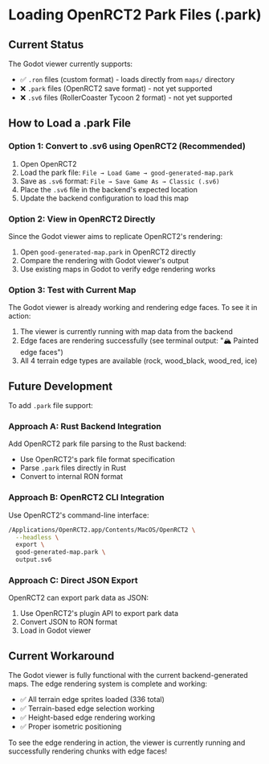 # Loading OpenRCT2 Park Files (.park)

## Current Status

The Godot viewer currently supports:
- ✅ `.ron` files (custom format) - loads directly from `maps/` directory
- ❌ `.park` files (OpenRCT2 save format) - not yet supported
- ❌ `.sv6` files (RollerCoaster Tycoon 2 format) - not yet supported

## How to Load a .park File

### Option 1: Convert to .sv6 using OpenRCT2 (Recommended)

1. Open OpenRCT2
2. Load the park file: `File → Load Game → good-generated-map.park`
3. Save as `.sv6` format: `File → Save Game As → Classic (.sv6)`
4. Place the `.sv6` file in the backend's expected location
5. Update the backend configuration to load this map

### Option 2: View in OpenRCT2 Directly

Since the Godot viewer aims to replicate OpenRCT2's rendering:
1. Open `good-generated-map.park` in OpenRCT2 directly
2. Compare the rendering with Godot viewer's output
3. Use existing maps in Godot to verify edge rendering works

### Option 3: Test with Current Map

The Godot viewer is already working and rendering edge faces. To see it in action:
1. The viewer is currently running with map data from the backend
2. Edge faces are rendering successfully (see terminal output: "🏔️ Painted edge faces")
3. All 4 terrain edge types are available (rock, wood_black, wood_red, ice)

## Future Development

To add `.park` file support:

### Approach A: Rust Backend Integration
Add OpenRCT2 park file parsing to the Rust backend:
- Use OpenRCT2's park file format specification
- Parse `.park` files directly in Rust
- Convert to internal RON format

### Approach B: OpenRCT2 CLI Integration
Use OpenRCT2's command-line interface:
```bash
/Applications/OpenRCT2.app/Contents/MacOS/OpenRCT2 \
  --headless \
  export \
  good-generated-map.park \
  output.sv6
```

### Approach C: Direct JSON Export
OpenRCT2 can export park data as JSON:
1. Use OpenRCT2's plugin API to export park data
2. Convert JSON to RON format
3. Load in Godot viewer

## Current Workaround

The Godot viewer is fully functional with the current backend-generated maps. The edge rendering system is complete and working:
- ✅ All terrain edge sprites loaded (336 total)
- ✅ Terrain-based edge selection working
- ✅ Height-based edge rendering working
- ✅ Proper isometric positioning

To see the edge rendering in action, the viewer is currently running and successfully rendering chunks with edge faces!

